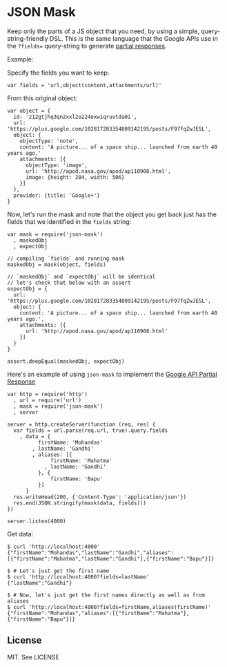 JSON Mask
=========

Keep only the parts of a JS object that you need, by using a simple, query-string-friendly DSL.
This is the same language that the Google APIs use in the `?fields=` query-string to generate
[partial responses](https://developers.google.com/+/api/#partial-responses).

Example:

Specify the fields you want to keep:
```
var fields = 'url,object(content,attachments/url)'
```

From this original object:
```
var object = {
  id: 'z12gtjhq3qn2xxl2o224exwiqruvtda0i',
  url: 'https://plus.google.com/102817283354809142195/posts/F97fqZwJESL',
  object: {
    objectType: 'note',
    content: 'A picture... of a space ship... launched from earth 40 years ago.'
    attachments: [{
      objectType: 'image',
      url: 'http://apod.nasa.gov/apod/ap110908.html',
      image: {height: 284, width: 506}
    }]
  },
  provider: {title: 'Google+'}
}
```

Now, let's run the mask and note that the object you get back
just has the fields that we identified in the `fields` string:
```
var mask = require('json-mask')
  , maskedObj
  , expectObj

// compiling `fields` and running mask
maskedObj = mask(object, fields)

// `maskedObj` and `expectObj` will be identical
// let's check that below with an assert
expectObj = {
  url: 'https://plus.google.com/102817283354809142195/posts/F97fqZwJESL',
  object: {
    content: 'A picture... of a space ship... launched from earth 40 years ago.',
    attachments: [{
      url: 'http://apod.nasa.gov/apod/ap110908.html'
    }]
  }
}

assert.deepEqual(maskedObj, expectObj)
```


Here's an example of using `json-mask` to implement the
[Google API Partial Response](https://developers.google.com/+/api/#partial-responses)

```
var http = require('http')
  , url = require('url')
  , mask = require('json-mask')
  , server

server = http.createServer(function (req, res) {
  var fields = url.parse(req.url, true).query.fields
    , data = {
          firstName: 'Mohandas'
        , lastName: 'Gandhi'
        , aliases: [{
              firstName: 'Mahatma'
            , lastName: 'Gandhi'
          }, {
              firstName: 'Bapu'
          }]
      }
  res.writeHead(200, {'Content-Type': 'application/json'})
  res.end(JSON.stringify(mask(data, fields)))
})

server.listen(4000)
```

Get data:
```
$ curl 'http://localhost:4000'
{"firstName":"Mohandas","lastName":"Gandhi","aliases":[{"firstName":"Mahatma","lastName":"Gandhi"},{"firstName":"Bapu"}]}

$ # Let's just get the first name
$ curl 'http://localhost:4000?fields=lastName'
{"lastName":"Gandhi"}

$ # Now, let's just get the first names directly as well as from aliases
$ curl 'http://localhost:4000?fields=firstName,aliases(firstName)'
{"firstName":"Mohandas","aliases":[{"firstName":"Mahatma"},{"firstName":"Bapu"}]}
```


License
-------

MIT. See LICENSE
